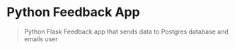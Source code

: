 # Python Feedback App

> Python Flask Feedback app that sends data to Postgres database and emails user
 
